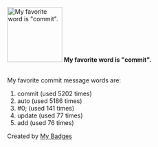 <img src="https://my-badges.github.io/my-badges/favorite-word.png" alt="My favorite word is &quot;commit&quot;." title="My favorite word is &quot;commit&quot;." width="128">
<strong>My favorite word is &quot;commit&quot;.</strong>
<br><br>

My favorite commit message words are:

1. commit (used 5202 times)
2. auto (used 5186 times)
3. #0; (used 141 times)
4. update (used 77 times)
5. add (used 76 times)


Created by <a href="https://github.com/my-badges/my-badges">My Badges</a>